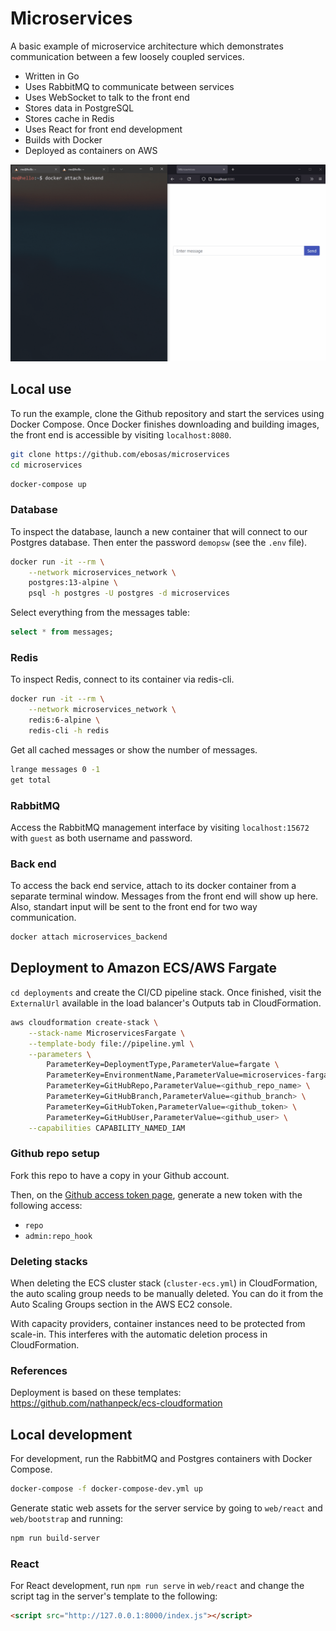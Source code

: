# Microservices

A basic example of microservice architecture which demonstrates communication between a few loosely coupled services.

* Written in Go
* Uses RabbitMQ to communicate between services
* Uses WebSocket to talk to the front end
* Stores data in PostgreSQL
* Stores cache in Redis
* Uses React for front end development
* Builds with Docker
* Deployed as containers on AWS

![](demo.gif)

## Local use

To run the example, clone the Github repository and start the services using Docker Compose. Once Docker finishes downloading and building images, the front end is accessible by visiting `localhost:8080`.

```bash
git clone https://github.com/ebosas/microservices
cd microservices
```
```bash
docker-compose up
```

### Database

To inspect the database, launch a new container that will connect to our Postgres database. Then enter the password `demopsw` (see the `.env` file).

```bash
docker run -it --rm \
    --network microservices_network \
    postgres:13-alpine \
    psql -h postgres -U postgres -d microservices
```

Select everything from the messages table:

```sql
select * from messages;
```

### Redis

To inspect Redis, connect to its container via redis-cli.

```bash
docker run -it --rm \
    --network microservices_network \
    redis:6-alpine \
    redis-cli -h redis
```

Get all cached messages or show the number of messages.

```bash
lrange messages 0 -1
get total
```

### RabbitMQ

Access the RabbitMQ management interface by visiting `localhost:15672` with `guest` as both username and password.

### Back end

To access the back end service, attach to its docker container from a separate terminal window. Messages from the front end will show up here. Also, standart input will be sent to the front end for two way communication.

```bash
docker attach microservices_backend
```

## Deployment to Amazon ECS/AWS Fargate

`cd deployments` and create the CI/CD pipeline stack. Once finished, visit the `ExternalUrl` available in the load balancer's Outputs tab in CloudFormation.

```bash
aws cloudformation create-stack \
	--stack-name MicroservicesFargate \
	--template-body file://pipeline.yml \
	--parameters \
		ParameterKey=DeploymentType,ParameterValue=fargate \
		ParameterKey=EnvironmentName,ParameterValue=microservices-fargate \
		ParameterKey=GitHubRepo,ParameterValue=<github_repo_name> \
		ParameterKey=GitHubBranch,ParameterValue=<github_branch> \
		ParameterKey=GitHubToken,ParameterValue=<github_token> \
		ParameterKey=GitHubUser,ParameterValue=<github_user> \
	--capabilities CAPABILITY_NAMED_IAM
```

### Github repo setup

Fork this repo to have a copy in your Github account.

Then, on the [Github access token page](https://github.com/settings/tokens), generate a new token with the following access:

* `repo`
* `admin:repo_hook`

### Deleting stacks

When deleting the ECS cluster stack (`cluster-ecs.yml`) in CloudFormation, the auto scaling group needs to be manually deleted. You can do it from the Auto Scaling Groups section in the AWS EC2 console.

With capacity providers, container instances need to be protected from scale-in. This interferes with the automatic deletion process in CloudFormation. 

### References

Deployment is based on these templates: https://github.com/nathanpeck/ecs-cloudformation

## Local development

For development, run the RabbitMQ and Postgres containers with Docker Compose.

```bash
docker-compose -f docker-compose-dev.yml up
```

Generate static web assets for the server service by going to `web/react` and `web/bootstrap` and running:

```bash
npm run build-server
```

### React

For React development, run `npm run serve` in `web/react` and change the script tag in the server's template to the following:

```html
<script src="http://127.0.0.1:8000/index.js"></script>
```
